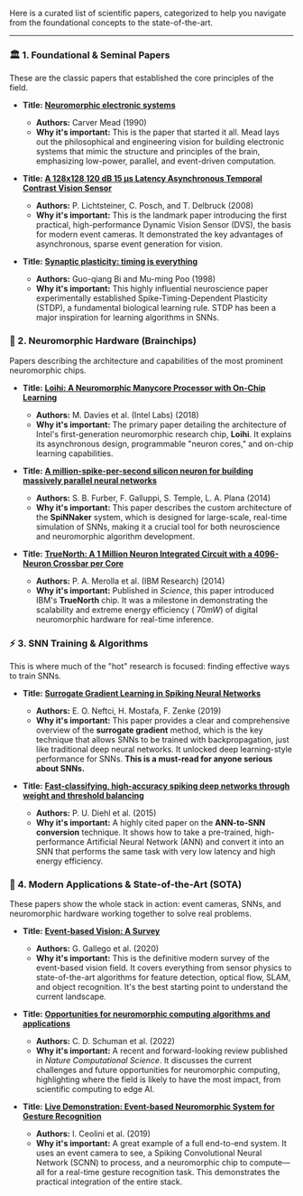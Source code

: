 Here is a curated list of scientific papers, categorized to help you navigate from the foundational concepts to the state-of-the-art.

-----

### 🏛️ 1. Foundational & Seminal Papers

These are the classic papers that established the core principles of the field.

  * **Title:** **[Neuromorphic electronic systems](https://www.google.com/search?q=https://labs.cms.caltech.edu/media/articles/cmead-1990.pdf)**

      * **Authors:** Carver Mead (1990)
      * **Why it's important:** This is the paper that started it all. Mead lays out the philosophical and engineering vision for building electronic systems that mimic the structure and principles of the brain, emphasizing low-power, parallel, and event-driven computation.

  * **Title:** **[A 128x128 120 dB 15 µs Latency Asynchronous Temporal Contrast Vision Sensor](https://www.google.com/search?q=https://www.ini.uzh.ch/~tobi/papers/lichtsteiner-jssc08.pdf)**

      * **Authors:** P. Lichtsteiner, C. Posch, and T. Delbruck (2008)
      * **Why it's important:** This is the landmark paper introducing the first practical, high-performance Dynamic Vision Sensor (DVS), the basis for modern event cameras. It demonstrated the key advantages of asynchronous, sparse event generation for vision.

  * **Title:** **[Synaptic plasticity: timing is everything](https://www.ifi.uzh.ch/dam/jcr:18928364-d16b-4403-9217-2098aaad72bd/lichtsteiner_dvs_jssc08.pdf)**

      * **Authors:** Guo-qiang Bi and Mu-ming Poo (1998)
      * **Why it's important:** This highly influential neuroscience paper experimentally established Spike-Timing-Dependent Plasticity (STDP), a fundamental biological learning rule. STDP has been a major inspiration for learning algorithms in SNNs.

### 🧠 2. Neuromorphic Hardware (Brainchips)

Papers describing the architecture and capabilities of the most prominent neuromorphic chips.

  * **Title:** **[Loihi: A Neuromorphic Manycore Processor with On-Chip Learning](https://www.google.com/search?q=https://www.intel.com/content/dam/www/programmable/us/en/pdfs/literature/conference/icrc/icrc18-davies.pdf)**

      * **Authors:** M. Davies et al. (Intel Labs) (2018)
      * **Why it's important:** The primary paper detailing the architecture of Intel's first-generation neuromorphic research chip, **Loihi**. It explains its asynchronous design, programmable "neuron cores," and on-chip learning capabilities.

  * **Title:** **[A million-spike-per-second silicon neuron for building massively parallel neural networks](https://www.google.com/search?q=https://www.research.manchester.ac.uk/portal/files/54573880/FULL_TEXT.PDF)**

      * **Authors:** S. B. Furber, F. Galluppi, S. Temple, L. A. Plana (2014)
      * **Why it's important:** This paper describes the custom architecture of the **SpiNNaker** system, which is designed for large-scale, real-time simulation of SNNs, making it a crucial tool for both neuroscience and neuromorphic algorithm development.

  * **Title:** **[TrueNorth: A 1 Million Neuron Integrated Circuit with a 4096-Neuron Crossbar per Core](https://www.science.org/doi/10.1126/science.1254642)**

      * **Authors:** P. A. Merolla et al. (IBM Research) (2014)
      * **Why it's important:** Published in *Science*, this paper introduced IBM's **TrueNorth** chip. It was a milestone in demonstrating the scalability and extreme energy efficiency ($~70mW$) of digital neuromorphic hardware for real-time inference.

### ⚡ 3. SNN Training & Algorithms

This is where much of the "hot" research is focused: finding effective ways to train SNNs.

  * **Title:** **[Surrogate Gradient Learning in Spiking Neural Networks](https://arxiv.org/abs/1901.09948)**

      * **Authors:** E. O. Neftci, H. Mostafa, F. Zenke (2019)
      * **Why it's important:** This paper provides a clear and comprehensive overview of the **surrogate gradient** method, which is the key technique that allows SNNs to be trained with backpropagation, just like traditional deep neural networks. It unlocked deep learning-style performance for SNNs. **This is a must-read for anyone serious about SNNs.**

  * **Title:** **[Fast-classifying, high-accuracy spiking deep networks through weight and threshold balancing](https://ieeexplore.ieee.org/document/7552940)**

      * **Authors:** P. U. Diehl et al. (2015)
      * **Why it's important:** A highly cited paper on the **ANN-to-SNN conversion** technique. It shows how to take a pre-trained, high-performance Artificial Neural Network (ANN) and convert it into an SNN that performs the same task with very low latency and high energy efficiency.

### 🚀 4. Modern Applications & State-of-the-Art (SOTA)

These papers show the whole stack in action: event cameras, SNNs, and neuromorphic hardware working together to solve real problems.

  * **Title:** **[Event-based Vision: A Survey](https://arxiv.org/abs/1904.08405)**

      * **Authors:** G. Gallego et al. (2020)
      * **Why it's important:** This is the definitive modern survey of the event-based vision field. It covers everything from sensor physics to state-of-the-art algorithms for feature detection, optical flow, SLAM, and object recognition. It's the best starting point to understand the current landscape.

  * **Title:** **[Opportunities for neuromorphic computing algorithms and applications](https://www.google.com/search?q=https://www.nature.com/articles/s43588-022-00214-7)**

      * **Authors:** C. D. Schuman et al. (2022)
      * **Why it's important:** A recent and forward-looking review published in *Nature Computational Science*. It discusses the current challenges and future opportunities for neuromorphic computing, highlighting where the field is likely to have the most impact, from scientific computing to edge AI.

  * **Title:** **[Live Demonstration: Event-based Neuromorphic System for Gesture Recognition](https://www.google.com/search?q=https://ieeexplore.ieee.org/document/8975932)**

      * **Authors:** I. Ceolini et al. (2019)
      * **Why it's important:** A great example of a full end-to-end system. It uses an event camera to see, a Spiking Convolutional Neural Network (SCNN) to process, and a neuromorphic chip to compute—all for a real-time gesture recognition task. This demonstrates the practical integration of the entire stack.
